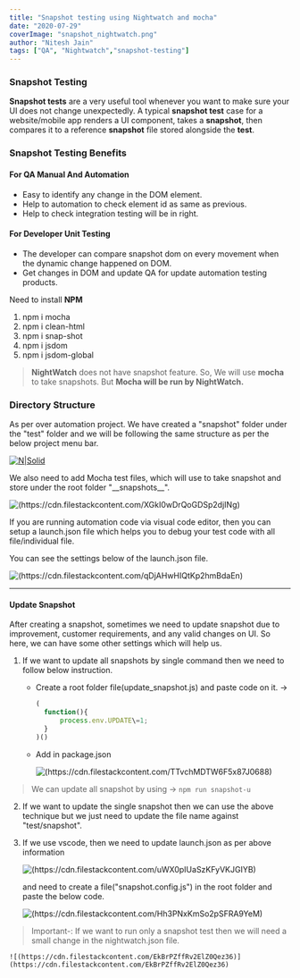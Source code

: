 ```yaml
---
title: "Snapshot testing using Nightwatch and mocha"
date: "2020-07-29"
coverImage: "snapshot_nightwatch.png"
author: "Nitesh Jain"
tags: ["QA", "Nightwatch","snapshot-testing"]
---
```


### Snapshot Testing

**Snapshot tests** are a very useful tool whenever you want to make sure your UI does not change unexpectedly. A typical **snapshot test** case for a website/mobile app renders a UI component, takes a **snapshot**, then compares it to a reference **snapshot** file stored alongside the **test**.

### Snapshot Testing  Benefits

#### For QA Manual And Automation

- Easy to identify any change in the DOM element.
- Help to automation to check element id as same as previous.
- Help to check integration testing will be in right.

#### For Developer Unit Testing

- The developer can compare snapshot dom on every movement when the dynamic change happened on DOM.
- Get changes in DOM and update QA for update automation testing products.

Need to install **NPM**

1.  npm i mocha
2.  npm i clean-html
3.  npm i snap-shot
4.  npm i jsdom
5.  npm i jsdom-global

>  **NightWatch** does not have snapshot feature. So, We will use **mocha** to take snapshots. But **Mocha will be run by NightWatch.**

### Directory Structure

As per over automation project. We have created a "snapshot" folder under the "test" folder and we will be following the same structure as per the below project menu bar. 


[![N|Solid](https://cdn.filestackcontent.com/solmjUZXTPWZgTNppBmW)](https://cdn.filestackcontent.com/solmjUZXTPWZgTNppBmW)

We also need to add Mocha test files, which will use to take snapshot and store under the root folder "\_\_snapshots\_\_".

![(https://cdn.filestackcontent.com/XGkI0wDrQoGDSp2djINg)](https://cdn.filestackcontent.com/XGkI0wDrQoGDSp2djINg)

If you are running automation code via visual code editor, then you can setup a launch.json file which helps you to debug your test code with all file/individual file.

You can see the settings below of the launch.json file.

![(https://cdn.filestackcontent.com/qDjAHwHIQtKp2hmBdaEn)](https://cdn.filestackcontent.com/qDjAHwHIQtKp2hmBdaEn)

* * *

#### Update Snapshot

After creating a snapshot, sometimes we need to update snapshot due to improvement, customer requirements, and any valid changes on UI. So here, we can have some other settings which  will help us.

1.  If we want to update all snapshots by single command then we need to follow below instruction.

    - Create a root folder file(update\_snapshot.js) and paste code on it. →
        ```JavaScript
        (
          function(){
              process.env.UPDATE\=1;
          }
        )()
        ```
    - Add in package.json

      ![(https://cdn.filestackcontent.com/TTvchMDTW6F5x87J0688)](https://cdn.filestackcontent.com/TTvchMDTW6F5x87J0688) 

> We can update all snapshot by using → `npm run snapshot-u`

2. If we want to update the single snapshot then we can use the above technique but we just need to update the file name against "test/snapshot".
3. If we use vscode, then we need to update launch.json as per above information 

      ![(https://cdn.filestackcontent.com/uWX0pIUaSzKFyVKJGIYB)](https://cdn.filestackcontent.com/uWX0pIUaSzKFyVKJGIYB)

      and need to create a file("snapshot.config.js") in the root folder and paste the below code.

      ![(https://cdn.filestackcontent.com/Hh3PNxKmSo2pSFRA9YeM)](https://cdn.filestackcontent.com/Hh3PNxKmSo2pSFRA9YeM)

> Important-: If we want to run only a snapshot test then we will need a small change in the nightwatch.json file.

    ![(https://cdn.filestackcontent.com/EkBrPZffRv2ElZ0Qez36)](https://cdn.filestackcontent.com/EkBrPZffRv2ElZ0Qez36)
